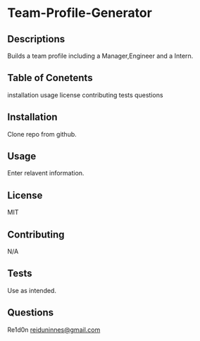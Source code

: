 # Team-Profile-Generator

## Descriptions
Builds a team profile including a Manager,Engineer and a Intern. 

## Table of Conetents
installation
usage
license
contributing
tests
questions 

## Installation
Clone repo from github.

## Usage
Enter relavent information.

## License 
MIT

## Contributing
N/A

## Tests
Use as intended.

## Questions
Re1d0n
reiduninnes@gmail.com

